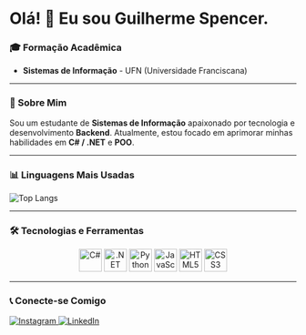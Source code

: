 # Olá! 👋 Eu sou Guilherme Spencer.

### 🎓 Formação Acadêmica

* **Sistemas de Informação** - UFN (Universidade Franciscana)

---

### 🚀 Sobre Mim

Sou um estudante de **Sistemas de Informação** apaixonado por tecnologia e desenvolvimento **Backend**. Atualmente, estou focado em aprimorar minhas habilidades em **C# / .NET** e **POO**.

---

### 📊 Linguagens Mais Usadas

![Top Langs](https://github-readme-stats.vercel.app/api/top-langs/?username=gspencert&layout=compact&theme=dark&hide_border=true)

---

### 🛠️ Tecnologias e Ferramentas

<p align="center">
    <img alt="C#" src="https://cdn.jsdelivr.net/gh/devicons/devicon/icons/csharp/csharp-original.svg" width="40">
    <img alt=".NET" src="https://cdn.jsdelivr.net/gh/devicons/devicon/icons/dot-net/dot-net-original.svg" width="40">
    <img alt="Python" src="https://cdn.jsdelivr.net/gh/devicons/devicon/icons/python/python-original.svg" width="40">
    <img alt="JavaScript" src="https://cdn.jsdelivr.net/gh/devicons/devicon/icons/javascript/javascript-original.svg" width="40">
    <img alt="HTML5" src="https://cdn.jsdelivr.net/gh/devicons/devicon/icons/html5/html5-original.svg" width="40">
    <img alt="CSS3" src="https://cdn.jsdelivr.net/gh/devicons/devicon/icons/css3/css3-original.svg" width="40">
</p>

---

### 📞 Conecte-se Comigo

<a href="http://instagram.com/ghspencer_">
    <img src="https://img.shields.io/badge/Instagram-E4405F?style=for-the-badge&logo=instagram&logoColor=white" alt="Instagram"/>
</a>

<a href="https://www.linkedin.com/in/ghspencert/">
    <img src="https://img.shields.io/badge/LinkedIn-0077B5?style=for-the-badge&logo=linkedin&logoColor=white" alt="LinkedIn"/>
</a>
